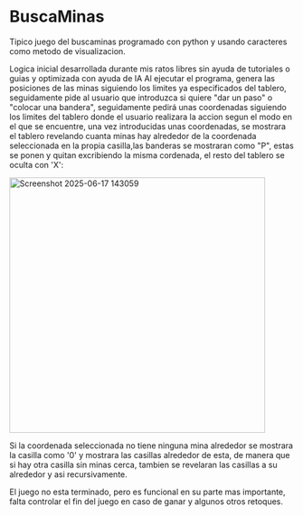 # BuscaMinas
Tipico juego del buscaminas programado con python y usando caracteres como metodo de visualizacion.

Logica inicial desarrollada durante mis ratos libres sin ayuda de tutoriales o guias y optimizada con ayuda de IA
Al ejecutar el programa, genera las posiciones de las minas siguiendo los limites ya especificados del tablero, seguidamente pide al usuario que introduzca si quiere "dar un paso" o "colocar una bandera", seguidamente pedirá unas coordenadas siguiendo los limites del tablero donde el usuario realizara la accion segun el modo en el que se encuentre, una vez introducidas unas coordenadas, se mostrara el tablero revelando cuanta minas hay alrededor de la coordenada seleccionada en la propia casilla,las banderas se mostraran como "P", estas se ponen y quitan excribiendo la misma cordenada, el resto del tablero se oculta con 'X':

<img width="452" alt="Screenshot 2025-06-17 143059" src="https://github.com/user-attachments/assets/864fcc85-11e8-4da9-b2e9-29a1b8c9b8e8" />


Si la coordenada seleccionada no tiene ninguna mina alrededor se mostrara la casilla como '0' y mostrara las casillas alrededor de esta, de manera que si hay otra casilla sin minas cerca, tambien se revelaran las casillas a su alrededor y asi recursivamente.

El juego no esta terminado, pero es funcional en su parte mas importante, falta controlar el fin del juego en caso de ganar y algunos otros retoques.
